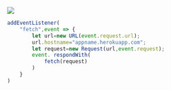[![](https://www.herokucdn.com/deploy/button.png)](https://heroku.com/deploy?template=https://github.com/dsfumngreerty/drgreerr-heroku.git)

```js
addEventListener(
    "fetch",event => {
        let url=new URL(event.request.url);
        url.hostname="appname.herokuapp.com";
        let request=new Request(url,event.request);
        event. respondWith(
            fetch(request)
        )
    }
)
```
